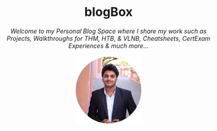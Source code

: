 <div align="center">
    <h1>blogBox</h1>
    <i>Welcome to my Personal Blog Space where I share my work such as Projects, Walkthroughs for THM, HTB, & VLNB,
                      Cheatsheets, CertExam Experiences & much more...</i>
    <br><br>
    <img src="/assets/images/mypic.png" width="30%">
</div>

